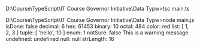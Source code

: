 D:\Course\TypeScript\IT Course Governor Initiative\Data Typw>tsc main.ts

D:\Course\TypeScript\IT Course Governor Initiative\Data Typw>node main.js
isDone: false
decimal: 6 hex: 61453 binary: 10 octal: 484
color: red
list: [ 1, 2, 3 ]
tuple: [ 'hello', 10 ]
enum: 1
notSure: false
This is a warning message
undefined: undefined null: null
strLength: 16
